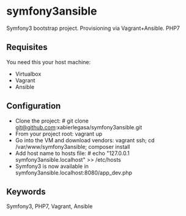 symfony3ansible
========

Symfony3 bootstrap project. Provisioning via Vagrant+Ansible. PHP7

## Requisites

You need this your host machine:

- Virtualbox
- Vagrant
- Ansible


## Configuration
- Clone the project: # git clone git@github.com:xabierlegasa/symfony3ansible.git
- From your project root: vagrant up
- Go into the VM and download vendors: vagrant ssh; cd /var/www/symfony3ansible; composer install
- Add host name to hosts file: # echo "127.0.0.1 symfony3ansible.localhost" >> /etc/hosts
- Symfony3 is now available in symfony3ansible.localhost:8080/app_dev.php


## Keywords

Symfony3, PHP7, Vagrant, Ansible

